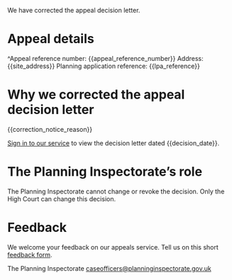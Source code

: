 We have corrected the appeal decision letter.

# Appeal details

^Appeal reference number: {{appeal_reference_number}}
Address: {{site_address}}
Planning application reference: {{lpa_reference}}

# Why we corrected the appeal decision letter

{{correction_notice_reason}}

[Sign in to our service]({{front_office_url}}/manage-appeals/{{appeal_reference_number}}) to view the decision letter dated {{decision_date}}.

# The Planning Inspectorate’s role

The Planning Inspectorate cannot change or revoke the decision. Only the High Court can change this decision.

# Feedback

We welcome your feedback on our appeals service. Tell us on this short [feedback form](https://forms.office.com/pages/responsepage.aspx?id=mN94WIhvq0iTIpmM5VcIjfMZj__F6D9LmMUUyoUrZDZUOERYMEFBN0NCOFdNU1BGWEhHUFQxWVhUUy4u).

The Planning Inspectorate
caseofficers@planninginspectorate.gov.uk

